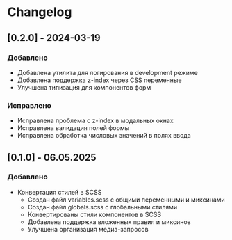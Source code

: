 # Changelog

## [0.2.0] - 2024-03-19

### Добавлено

- Добавлена утилита для логирования в development режиме
- Добавлена поддержка z-index через CSS переменные
- Улучшена типизация для компонентов форм

### Исправлено

- Исправлена проблема с z-index в модальных окнах
- Исправлена валидация полей формы
- Исправлена обработка числовых значений в полях ввода

## [0.1.0] - 06.05.2025

### Добавлено

- Конвертация стилей в SCSS
    - Создан файл variables.scss с общими переменными и миксинами
    - Создан файл globals.scss с глобальными стилями
    - Конвертированы стили компонентов в SCSS
    - Добавлена поддержка вложенных правил и миксинов
    - Улучшена организация медиа-запросов
